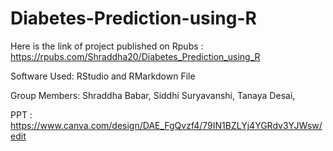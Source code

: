 # Diabetes-Prediction-using-R

Here is the link of project published on Rpubs : https://rpubs.com/Shraddha20/Diabetes_Prediction_using_R

Software Used: RStudio and RMarkdown File

Group Members: 
Shraddha Babar, 
Siddhi Suryavanshi, 
Tanaya Desai,


PPT : https://www.canva.com/design/DAE_FgQvzf4/79IN1BZLYj4YGRdv3YJWsw/edit
